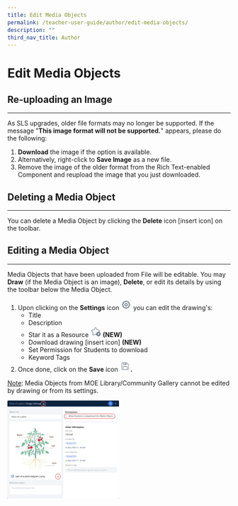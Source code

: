```yaml
---
title: Edit Media Objects
permalink: /teacher-user-guide/author/edit-media-objects/
description: ""
third_nav_title: Author
---
```

<h1 id="edit-media-objects">Edit Media Objects</h1>
<h2 id="-re-uploading-an-image-">Re-uploading an Image</h2>
<hr>
<p>As SLS upgrades, older file formats may no longer be supported. If the message "<strong>This image format will not be supported.</strong>" appears, please do the following:</p>
<ol>
<li><strong>Download</strong> the image if the option is available.</li>
<li>Alternatively, right-click to <strong>Save Image</strong> as a new file.</li>
<li>Remove the image of the older format from the Rich Text-enabled Component and reupload the image that you just downloaded.</li>
</ol>
<h2 id="-deleting-a-media-object-">Deleting a Media Object</h2>
<hr>
<p>You can delete a Media Object by clicking the <strong>Delete</strong> icon [insert icon] on the toolbar.</p>
<h2 id="-editing-a-media-object-">Editing a Media Object</h2>
<hr>
<p>Media Objects that have been uploaded from File will be editable. You may <strong>Draw</strong> (if the Media Object is an image), <strong>Delete</strong>, or edit its details by using the toolbar below the Media Object.</p>
<ol>
<li>Upon clicking on the <strong>Settings</strong> icon <img style="width:1.5rem; display: inline;" src="/images/Icons/Settings24.svg"> you can edit the drawing's:<ul>
<li>Title</li>
<li>Description</li>
<li>Star it as a Resource <img style="width:1.5rem; display: inline;" src="/images/Icons/AddStar.svg"> <strong>(NEW)</strong></li>
<li>Download drawing [insert icon] <strong>(NEW)</strong></li>
<li>Set Permission for Students to download</li>
<li>Keyword Tags</li>
</ul>
</li>
<li>Once done, click on the <strong>Save</strong> icon <img style="width:1.5rem; display: inline;" src="/images/Icons/Save.svg"><strong>.</strong></li>
</ol>
<p><u>Note</u>: Media Objects from MOE Library/Community Gallery cannot be edited by drawing or from its settings.</p>
<img style="width: 50%;" src="/images/2Teacher/AU-EditMedia1.png">